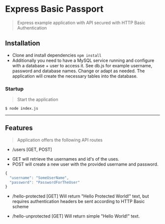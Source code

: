 
# Express Basic Passport

> Express example application with API secured with HTTP Basic Authentication 


## Installation

- Clone and install dependencies `npm install` 
- Additionally you need to have a MySQL service running and configure with a database + user to access it. See db.js for example username, password and database names. Change or adapt as needed. The application will create the necessary tables into the database.


### Startup

> Start the application 

```shell
$ node index.js
```

---

## Features

> Application offers the following API routes
- /users [GET, POST]
* GET will retrieve the usernames and id's of the uses.
* POST will create a new user with the provided username and password.
```javascript
{
  "username": "SomeUserName",
  "password": "PasswordForTheUser"
}
```

- /hello-protected [GET]
Will return "Hello Protected World!" text, but requires authentication headers be sent according to HTTP Basic scheme

- /hello-unprotected [GET]
Will return simple "Hello World!" text.
